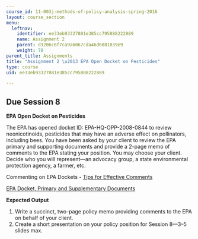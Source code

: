 ```yaml
---
course_id: 11-003j-methods-of-policy-analysis-spring-2016
layout: course_section
menu:
  leftnav:
    identifier: ee33eb93327881e385cc795888222889
    name: Assignment 2
    parent: d3206c6f7ca9a6067cda46d6081839e9
    weight: 70
parent_title: Assignments
title: "Assignment 2 \u2013 EPA Open Docket on Pesticides"
type: course
uid: ee33eb93327881e385cc795888222889

---
```


Due Session 8
-------------

**EPA Open Docket on Pesticides**

The EPA has opened docket ID: EPA-HQ-OPP-2008-0844 to review neonicotinoids, pesticides that may have an adverse effect on pollinators, including bees. You have been asked by your client to review the EPA primary and supporting documents and provide a 2-page memo of comments to the EPA stating your position. You may choose your client. Decide who you will represent—an advocacy group, a state environmental protection agency, a farmer, etc.

Commenting on EPA Dockets - [Tips for Effective Comments](https://www.epa.gov/dockets/commenting-epa-dockets#tips)

[EPA Docket, Primary and Supplementary Documents](http://www.regulations.gov/docket?D=EPA-HQ-OPP-2008-0844)

**Expected Output**

1.  Write a succinct, two-page policy memo providing comments to the EPA on behalf of your client.
2.  Create a short presentation on your policy position for Session 8—3–5 slides max.
